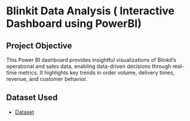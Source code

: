 # Blinkit Data Analysis ( Interactive Dashboard using PowerBI)
## Project Objective
This Power BI dashboard provides insightful visualizations of Blinkit’s operational and sales data, enabling data-driven decisions through real-time metrics. It highlights key trends in order volume, delivery times, revenue, and customer behavior.

## Dataset Used
- <a href="https://github.com/Ramcharan71/PowerBI-Dashboard/blob/main/BlinkIT%20Grocery%20Data.xlsx">Dataset</a> 
